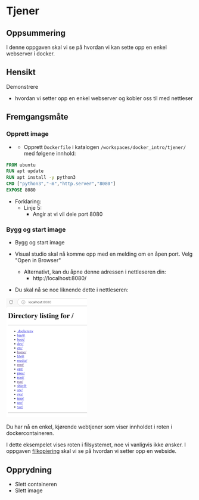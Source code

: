 

# Tjener


## Oppsummering

I denne oppgaven skal vi se på hvordan vi kan sette opp en enkel webserver i docker.


## Hensikt

Demonstrere

- hvordan vi setter opp en enkel webserver og kobler oss til med nettleser


## Fremgangsmåte


### Opprett image

- - Opprett `Dockerfile` i katalogen `/workspaces/docker_intro/tjener/` med følgene innhold:

```dockerfile
FROM ubuntu
RUN apt update
RUN apt install -y python3
CMD ["python3","-m","http.server","8080"]
EXPOSE 8080
```

- Forklaring:
    - Linje 5:
        - Angir at vi vil dele port 8080

### Bygg og start image

- Bygg og start image
- Visual studio skal nå komme opp med en melding om en åpen port. Velg "Open in Browser"
    - Alternativt, kan du åpne denne adressen i nettleseren din:
        - http://localhost:8080/

- Du skal nå se noe liknende dette i nettleseren:

![Nettleser](./resources/nettleser.png)

Du har nå en enkel, kjørende webtjener som viser innholdet i roten i dockercontaineren.

I dette eksempelet vises roten i filsystemet, noe vi vanligvis ikke ønsker. I oppgaven [filkopiering](../filkopiering/README.md) skal vi se på hvordan vi setter opp en webside.


## Opprydning

- Slett containeren
- Slett image
